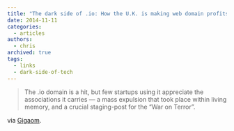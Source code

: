 ```yaml
---
title: "The dark side of .io: How the U.K. is making web domain profits from a shady Cold War land deal"
date: 2014-11-11
categories:
  - articles
authors:
  - chris
archived: true
tags:
  - links
  - dark-side-of-tech
---
```


> The .io domain is a hit, but few startups using it appreciate the associations it carries — a mass expulsion that took place within living memory, and a crucial staging-post for the “War on Terror”.

via [Gigaom](https://gigaom.com/2014/06/30/the-dark-side-of-io-how-the-u-k-is-making-web-domain-profits-from-a-shady-cold-war-land-deal/).
